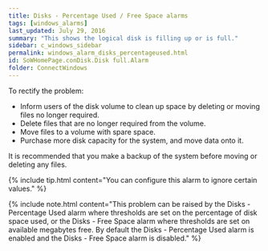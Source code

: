 ```yaml
---
title: Disks - Percentage Used / Free Space alarms
tags: [windows_alarms]
last_updated: July 29, 2016
summary: "This shows the logical disk is filling up or is full."
sidebar: c_windows_sidebar
permalink: windows_alarm_disks_percentageused.html
id: SoWHomePage.conDisk.Disk full.Alarm
folder: ConnectWindows
---
```



To rectify the problem:

* Inform users of the disk volume to clean up space by deleting or moving files no longer required.
* Delete files that are no longer required from the volume.
* Move files to a volume with spare space.
* Purchase more disk capacity for the system, and move data onto it.

It is recommended that you make a backup of the system before moving or deleting any files.

{% include tip.html content="You can configure this alarm to ignore certain values." %}

{% include note.html content="This problem can be raised by the Disks - Percentage Used alarm where thresholds are set on the percentage of disk space used, or the Disks - Free Space alarm where thresholds are set on available megabytes free. By default the Disks - Percentage Used alarm is enabled and the Disks - Free Space alarm is disabled." %}
